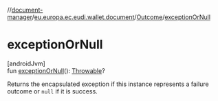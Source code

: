 //[document-manager](../../../index.md)/[eu.europa.ec.eudi.wallet.document](../index.md)/[Outcome](index.md)/[exceptionOrNull](exception-or-null.md)

# exceptionOrNull

[androidJvm]\
fun [exceptionOrNull](exception-or-null.md)(): [Throwable](https://kotlinlang.org/api/latest/jvm/stdlib/kotlin/-throwable/index.html)?

Returns the encapsulated exception if this instance represents a failure outcome or `null` if it is
success.
